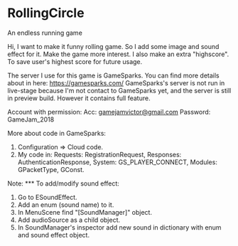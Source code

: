 # RollingCircle
An endless running game

Hi,
I want to make it funny rolling game. So I add some image and sound effect for it. Make the game more interest.
I also make an extra "highscore". To save user's highest score for future usage. 

The server I use for this game is GameSparks. You can find more details about in here: https://gamesparks.com/
GameSparks's server is not run in live-stage because I'm not contact to GameSparks yet, and the server is still in preview build.
However it contains full feature.

Account with permission:
Acc: gamejamvictor@gmail.com
Password: GameJam_2018

More about code in GameSparks:
1. Configuration => Cloud code.
2. My code in: 
	Requests: RegistrationRequest, 
	Responses: AuthenticationResponse,
	System: GS_PLAYER_CONNECT,
	Modules: GPacketType, GConst.
	
Note: 
*** To add/modify sound effect:
1. Go to ESoundEffect.
2. Add an enum (sound name) to it.
3. In MenuScene find "[SoundManager]" object.
4. Add audioSource as a child object.
5. In SoundManager's inspector add new sound in dictionary with enum and sound effect object.